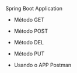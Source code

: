 Spring Boot Application
- Método GET
- Método POST
- Método DEL
- Método PUT

- Usando o APP Postman
